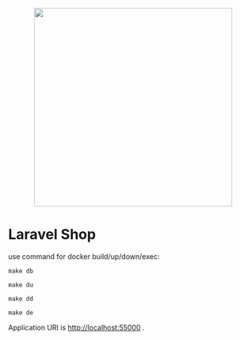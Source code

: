 <p align="center"><img src="https://res.cloudinary.com/dtfbvvkyp/image/upload/v1566331377/laravel-logolockup-cmyk-red.svg" width="400"></p>

# Laravel Shop

use command for docker build/up/down/exec:

```make db```

```make du```

```make dd```

```make de```

Application URI is [http://localhost:55000](localhost:55000)
.